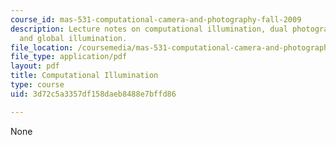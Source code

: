 ```yaml
---
course_id: mas-531-computational-camera-and-photography-fall-2009
description: Lecture notes on computational illumination, dual photography, and direct
  and global illumination.
file_location: /coursemedia/mas-531-computational-camera-and-photography-fall-2009/3d72c5a3357df158daeb8488e7bffd86_MITMAS_531F09_lec04_notes.pdf
file_type: application/pdf
layout: pdf
title: Computational Illumination
type: course
uid: 3d72c5a3357df158daeb8488e7bffd86

---
```

None